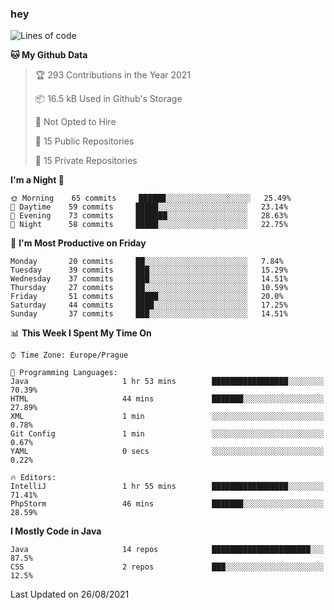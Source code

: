 ### hey

<!--START_SECTION:waka-->
![Lines of code](https://img.shields.io/badge/From%20Hello%20World%20I%27ve%20Written-108883%20lines%20of%20code-blue)

**🐱 My Github Data** 

> 🏆 293 Contributions in the Year 2021
 > 
> 📦 16.5 kB Used in Github's Storage 
 > 
> 🚫 Not Opted to Hire
 > 
> 📜 15 Public Repositories 
 > 
> 🔑 15 Private Repositories  
 > 
**I'm a Night 🦉** 

```text
🌞 Morning    65 commits     ██████░░░░░░░░░░░░░░░░░░░   25.49% 
🌆 Daytime    59 commits     █████░░░░░░░░░░░░░░░░░░░░   23.14% 
🌃 Evening    73 commits     ███████░░░░░░░░░░░░░░░░░░   28.63% 
🌙 Night      58 commits     █████░░░░░░░░░░░░░░░░░░░░   22.75%

```
📅 **I'm Most Productive on Friday** 

```text
Monday       20 commits     ██░░░░░░░░░░░░░░░░░░░░░░░   7.84% 
Tuesday      39 commits     ███░░░░░░░░░░░░░░░░░░░░░░   15.29% 
Wednesday    37 commits     ███░░░░░░░░░░░░░░░░░░░░░░   14.51% 
Thursday     27 commits     ██░░░░░░░░░░░░░░░░░░░░░░░   10.59% 
Friday       51 commits     █████░░░░░░░░░░░░░░░░░░░░   20.0% 
Saturday     44 commits     ████░░░░░░░░░░░░░░░░░░░░░   17.25% 
Sunday       37 commits     ███░░░░░░░░░░░░░░░░░░░░░░   14.51%

```


📊 **This Week I Spent My Time On** 

```text
⌚︎ Time Zone: Europe/Prague

💬 Programming Languages: 
Java                     1 hr 53 mins        █████████████████░░░░░░░░   70.39% 
HTML                     44 mins             ███████░░░░░░░░░░░░░░░░░░   27.89% 
XML                      1 min               ░░░░░░░░░░░░░░░░░░░░░░░░░   0.78% 
Git Config               1 min               ░░░░░░░░░░░░░░░░░░░░░░░░░   0.67% 
YAML                     0 secs              ░░░░░░░░░░░░░░░░░░░░░░░░░   0.22%

🔥 Editors: 
IntelliJ                 1 hr 55 mins        █████████████████░░░░░░░░   71.41% 
PhpStorm                 46 mins             ███████░░░░░░░░░░░░░░░░░░   28.59%

```

**I Mostly Code in Java** 

```text
Java                     14 repos            ██████████████████████░░░   87.5% 
CSS                      2 repos             ███░░░░░░░░░░░░░░░░░░░░░░   12.5%

```



 Last Updated on 26/08/2021
<!--END_SECTION:waka-->
